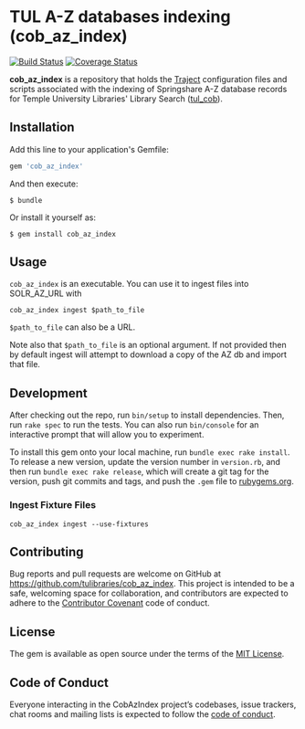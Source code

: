 # TUL A-Z databases indexing (cob_az_index)
[![Build Status](https://travis-ci.org/tulibraries/cob_az_index.svg?branch=master)](https://travis-ci.org/tulibraries/cob_az_index)
[![Coverage Status](https://coveralls.io/repos/github/tulibraries/cob_az_index/badge.svg?branch=master)](https://coveralls.io/github/tulibraries/cob_az_index?branch=master)

**cob_az_index** is a repository that holds the [Traject](https://github.com/traject/traject) configuration files and scripts
associated with the indexing of Springshare A-Z database records for Temple University Libraries' Library Search ([tul_cob](https://github.com/tulibraries/tul_cob)).

## Installation

Add this line to your application's Gemfile:

```ruby
gem 'cob_az_index'
```

And then execute:

    $ bundle

Or install it yourself as:

    $ gem install cob_az_index

## Usage

`cob_az_index` is an executable.  You can use it to ingest files into SOLR_AZ_URL with

```
cob_az_index ingest $path_to_file
```

`$path_to_file` can also be a URL.

Note also that `$path_to_file` is an optional argument. If not provided then by default ingest will attempt to download a copy of the AZ db and import that file.


## Development

After checking out the repo, run `bin/setup` to install dependencies. Then, run `rake spec` to run the tests. You can also run `bin/console` for an interactive prompt that will allow you to experiment.

To install this gem onto your local machine, run `bundle exec rake install`. To release a new version, update the version number in `version.rb`, and then run `bundle exec rake release`, which will create a git tag for the version, push git commits and tags, and push the `.gem` file to [rubygems.org](https://rubygems.org).

### Ingest Fixture Files
`cob_az_index ingest --use-fixtures`

## Contributing

Bug reports and pull requests are welcome on GitHub at https://github.com/tulibraries/cob_az_index. This project is intended to be a safe, welcoming space for collaboration, and contributors are expected to adhere to the [Contributor Covenant](http://contributor-covenant.org) code of conduct.

## License

The gem is available as open source under the terms of the [MIT License](https://opensource.org/licenses/MIT).

## Code of Conduct

Everyone interacting in the CobAzIndex project’s codebases, issue trackers, chat rooms and mailing lists is expected to follow the [code of conduct](https://github.com/tulibraries/cob_az_index/blob/master/CODE_OF_CONDUCT.md).
